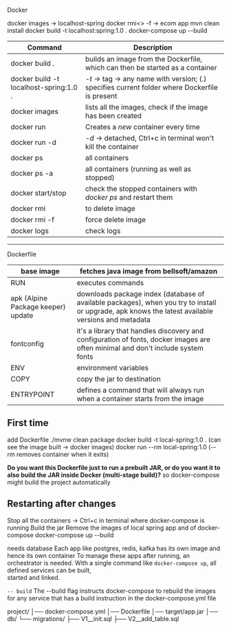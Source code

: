 Docker

docker images     -> localhost-spring
docker rmi<>  -f  -> ecom app
mvn clean install
docker build -t localhost:spring:1.0 .
docker-compose up --build


| Command                                | Description                                                                                    |
|----------------------------------------|------------------------------------------------------------------------------------------------|
| docker build .                         | builds an image from the Dockerfile, which can then be started as a container                  |
| docker build -t localhost-spring:1.0 . | *-t* -> tag -> any name with version; (.) specifies current folder where Dockerfile is present |
| docker images                          | lists all the images, check if the image has been created                                      |
| docker run <imageId>                   | Creates a *new* container every time                                                           |
| docker run -d <imageId>                | *-d* -> detached, Ctrl+c in terminal won't kill the container                                  |
| docker ps                              | all containers                                                                                 |
| docker ps -a                           | all containers (running as well as stopped)                                                    |
| docker start/stop <containerId>        | check the stopped containers with *docker ps* and restart them                                 |
| docker rmi <imageId>                   | to delete image                                                                                |
| docker rmi <imageId> -f                | force delete image                                                                             |
| docker logs                            | check logs                                                                                     |

---

Dockerfile

| base image                         | fetches java image from bellsoft/amazon                                                                                                            |
|------------------------------------|----------------------------------------------------------------------------------------------------------------------------------------------------|
| RUN                                | executes commands                                                                                                                                  |
| apk (Alpine Package keeper) update | downloads package index (database of available packages), when you try to install or upgrade, apk knows the latest available versions and metadata |
| fontconfig                         | it's a library that handles discovery and configuration of fonts, docker images are often minimal and don't include system fonts                   |
| ENV                                | environment variables                                                                                                                              |
| COPY <src> <dst>                   | copy the jar to destination                                                                                                                        |
| ENTRYPOINT                         | defines a command that will always run when a container starts from the image                                                                      |


## First time
add Dockerfile
./mvnw clean package
docker build -t local-spring:1.0 . (can see the image built -> docker images)
docker run --rm local-spring:1.0 (--rm removes container when it exits)

**Do you want this Dockerfile just to run a prebuilt JAR, or do you want it
to also build the JAR inside Docker (multi-stage build)?**
so docker-compose might build the project automatically

## Restarting after changes

Stop all the containers -> Ctrl+c in terminal where docker-compose is running
Build the jar
Remove the images of local spring app and of docker-compose
docker-compose up --build

needs database
Each app like postgres, redis, kafka has its own image and hence its own container
To manage these apps after running, an orchestrator is needed.
With a single command like `docker-compose up`, all defined services can be built,  
started and linked.

`-- build`
The --build flag instructs docker-compose to rebuild the images for any service that
has a build instruction in the docker-compose.yml file

project/
│── docker-compose.yml
│── Dockerfile
│── target/app.jar
│── db/
└── migrations/
├── V1__init.sql
├── V2__add_table.sql
